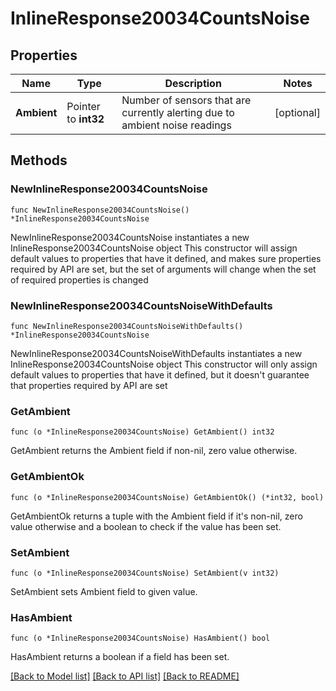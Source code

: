 # InlineResponse20034CountsNoise

## Properties

Name | Type | Description | Notes
------------ | ------------- | ------------- | -------------
**Ambient** | Pointer to **int32** | Number of sensors that are currently alerting due to ambient noise readings | [optional] 

## Methods

### NewInlineResponse20034CountsNoise

`func NewInlineResponse20034CountsNoise() *InlineResponse20034CountsNoise`

NewInlineResponse20034CountsNoise instantiates a new InlineResponse20034CountsNoise object
This constructor will assign default values to properties that have it defined,
and makes sure properties required by API are set, but the set of arguments
will change when the set of required properties is changed

### NewInlineResponse20034CountsNoiseWithDefaults

`func NewInlineResponse20034CountsNoiseWithDefaults() *InlineResponse20034CountsNoise`

NewInlineResponse20034CountsNoiseWithDefaults instantiates a new InlineResponse20034CountsNoise object
This constructor will only assign default values to properties that have it defined,
but it doesn't guarantee that properties required by API are set

### GetAmbient

`func (o *InlineResponse20034CountsNoise) GetAmbient() int32`

GetAmbient returns the Ambient field if non-nil, zero value otherwise.

### GetAmbientOk

`func (o *InlineResponse20034CountsNoise) GetAmbientOk() (*int32, bool)`

GetAmbientOk returns a tuple with the Ambient field if it's non-nil, zero value otherwise
and a boolean to check if the value has been set.

### SetAmbient

`func (o *InlineResponse20034CountsNoise) SetAmbient(v int32)`

SetAmbient sets Ambient field to given value.

### HasAmbient

`func (o *InlineResponse20034CountsNoise) HasAmbient() bool`

HasAmbient returns a boolean if a field has been set.


[[Back to Model list]](../README.md#documentation-for-models) [[Back to API list]](../README.md#documentation-for-api-endpoints) [[Back to README]](../README.md)



